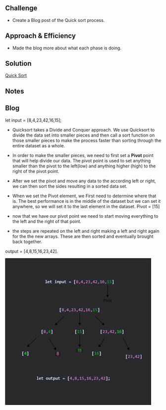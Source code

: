 
## Challenge
<!-- Description of the challenge -->
- Create a Blog post of the Quick sort process.

## Approach & Efficiency
<!-- What approach did you take? Why? What is the Big O space/time for this approach? -->
- Made the blog more about what each phase is doing.



## Solution
<!-- Embedded whiteboard image -->


[Quick Sort]()

## Notes



## Blog

let input = [8,4,23,42,16,15];

 - Quicksort takes a Divide and Conquer approach. We use Quicksort to divide the data set into smaller pieces and then call a sort function on those smaller pieces to make the process faster than sorting through the entire dataset as a whole.

 - In order to make the smaller pieces, we need to first set a **Pivot** point that will help divide our data. The pivot point is used to set anything smaller than the pivot to the left(low) and anything higher (high) to the right of the pivot point. 


 - After we set the pivot and move any data to the according left or right, we can then sort the sides resulting in a sorted data set. 

 - When we set the Pivot element, we First need to determine where that is. The best performance is in the middle of the dataset but we can set it anywhere, so we will set it to the last element in the dataset. Pivot = [15]

 - now that we have our pivot point we need to start moving everything to the left and the right of that point.

 - the steps are repeated on the left and right making a left and right again for the the new arrays. These are then sorted and eventually brought back together. 

 output = [4,8,15,16,23,42].



 ![Visual](./quickSort.png)
    
 





